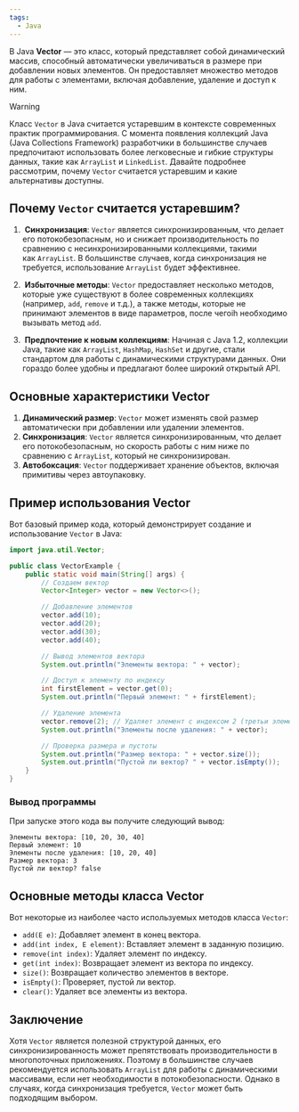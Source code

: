 ```yaml
---
tags:
  - Java
---
```

В Java **Vector** — это класс, который представляет собой динамический массив, способный автоматически увеличиваться в размере при добавлении новых элементов. Он предоставляет множество методов для работы с элементами, включая добавление, удаление и доступ к ним. 

> [!warning]
> Класс `Vector` в Java считается устаревшим в контексте современных практик программирования. С момента появления коллекций Java (Java Collections Framework) разработчики в большинстве случаев предпочитают использовать более легковесные и гибкие структуры данных, такие как `ArrayList` и `LinkedList`. Давайте подробнее рассмотрим, почему `Vector` считается устаревшим и какие альтернативы доступны.
## Почему `Vector` считается устаревшим?

1.  **Синхронизация**: `Vector` является синхронизированным, что делает его потокобезопасным, но и снижает производительность по сравнению с несинхронизированными коллекциями, такими как `ArrayList`. В большинстве случаев, когда синхронизация не требуется, использование `ArrayList` будет эффективнее.
    
2.  **Избыточные методы**: `Vector` предоставляет несколько методов, которые уже существуют в более современных коллекциях (например, `add`, `remove` и т.д.), а также методы, которые не принимают элементов в виде параметров, после чегоih необходимо вызывать метод `add`.
    
3.  **Предпочтение к новым коллекциям**: Начиная с Java 1.2, коллекции Java, такие как `ArrayList`, `HashMap`, `HashSet` и другие, стали стандартом для работы с динамическими структурами данных. Они гораздо более удобны и предлагают более широкий открытый API.
## Основные характеристики Vector

1. **Динамический размер**: `Vector` может изменять свой размер автоматически при добавлении или удалении элементов.
2. **Синхронизация**: `Vector` является синхронизированным, что делает его потокобезопасным, но скорость работы с ним ниже по сравнению с `ArrayList`, который не синхронизирован.
3. **Автобоксация**: `Vector` поддерживает хранение объектов, включая примитивы через автоупаковку.

## Пример использования Vector

Вот базовый пример кода, который демонстрирует создание и использование `Vector` в Java:

```java
import java.util.Vector;

public class VectorExample {
    public static void main(String[] args) {
        // Создаем вектор
        Vector<Integer> vector = new Vector<>();

        // Добавление элементов
        vector.add(10);
        vector.add(20);
        vector.add(30);
        vector.add(40);

        // Вывод элементов вектора
        System.out.println("Элементы вектора: " + vector);

        // Доступ к элементу по индексу
        int firstElement = vector.get(0);
        System.out.println("Первый элемент: " + firstElement);

        // Удаление элемента
        vector.remove(2); // Удаляет элемент с индексом 2 (третьи элемент)
        System.out.println("Элементы после удаления: " + vector);

        // Проверка размера и пустоты
        System.out.println("Размер вектора: " + vector.size());
        System.out.println("Пустой ли вектор? " + vector.isEmpty());
    }
}
```

### Вывод программы

При запуске этого кода вы получите следующий вывод:

```
Элементы вектора: [10, 20, 30, 40]
Первый элемент: 10
Элементы после удаления: [10, 20, 40]
Размер вектора: 3
Пустой ли вектор? false
```

## Основные методы класса Vector

Вот некоторые из наиболее часто используемых методов класса `Vector`:

- `add(E e)`: Добавляет элемент в конец вектора.
- `add(int index, E element)`: Вставляет элемент в заданную позицию.
- `remove(int index)`: Удаляет элемент по индексу.
- `get(int index)`: Возвращает элемент из вектора по индексу.
- `size()`: Возвращает количество элементов в векторе.
- `isEmpty()`: Проверяет, пустой ли вектор.
- `clear()`: Удаляет все элементы из вектора.

## Заключение

Хотя `Vector` является полезной структурой данных, его синхронизированность может препятствовать производительности в многопоточных приложениях. Поэтому в большинстве случаев рекомендуется использовать `ArrayList` для работы с динамическими массивами, если нет необходимости в потокобезопасности. Однако в случаях, когда синхронизация требуется, `Vector` может быть подходящим выбором.